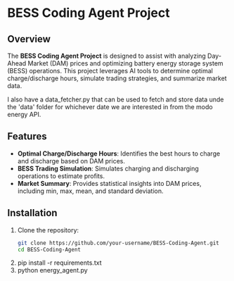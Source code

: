 # BESS Coding Agent Project

## Overview
The **BESS Coding Agent Project** is designed to assist with analyzing Day-Ahead Market (DAM) prices and optimizing battery energy storage system (BESS) operations. This project leverages AI tools to determine optimal charge/discharge hours, simulate trading strategies, and summarize market data.

I also have a data_fetcher.py that can be used to fetch and store data unde the 'data' folder for whichever date we are interested in from the modo energy API. 

## Features
- **Optimal Charge/Discharge Hours**: Identifies the best hours to charge and discharge based on DAM prices.
- **BESS Trading Simulation**: Simulates charging and discharging operations to estimate profits.
- **Market Summary**: Provides statistical insights into DAM prices, including min, max, mean, and standard deviation.

## Installation
1. Clone the repository:
   ```bash
   git clone https://github.com/your-username/BESS-Coding-Agent.git
   cd BESS-Coding-Agent
2. pip install -r requirements.txt
3. python energy_agent.py   